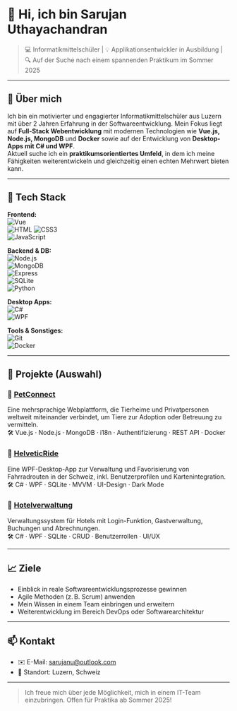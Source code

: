 # 👋 Hi, ich bin Sarujan Uthayachandran

> 💻 Informatikmittelschüler | 💡 Applikationsentwickler in Ausbildung | 🔍 Auf der Suche nach einem spannenden Praktikum im Sommer 2025

---

## 🚀 Über mich

Ich bin ein motivierter und engagierter Informatikmittelschüler aus Luzern mit über 2 Jahren Erfahrung in der Softwareentwicklung. Mein Fokus liegt auf **Full-Stack Webentwicklung** mit modernen Technologien wie **Vue.js, Node.js, MongoDB** und **Docker** sowie auf der Entwicklung von **Desktop-Apps mit C# und WPF**.  
Aktuell suche ich ein **praktikumsorientiertes Umfeld**, in dem ich meine Fähigkeiten weiterentwickeln und gleichzeitig einen echten Mehrwert bieten kann.

---

## 🔧 Tech Stack

**Frontend:**  
![Vue](https://img.shields.io/badge/-Vue.js-4FC08D?logo=vue.js&logoColor=white)  
![HTML](https://img.shields.io/badge/-HTML5-E34F26?logo=html5&logoColor=white) ![CSS3](https://img.shields.io/badge/-CSS3-1572B6?logo=css3&logoColor=white)  
![JavaScript](https://img.shields.io/badge/-JavaScript-F7DF1E?logo=javascript&logoColor=black)

**Backend & DB:**  
![Node.js](https://img.shields.io/badge/-Node.js-339933?logo=node.js&logoColor=white)  
![MongoDB](https://img.shields.io/badge/-MongoDB-47A248?logo=mongodb&logoColor=white)  
![Express](https://img.shields.io/badge/-Express.js-000000?logo=express&logoColor=white)  
![SQLite](https://img.shields.io/badge/-SQLite-003B57?logo=sqlite&logoColor=white)  
![Python](https://img.shields.io/badge/-Python-3776AB?logo=python&logoColor=white)

**Desktop Apps:**  
![C#](https://img.shields.io/badge/-C%23-239120?logo=c-sharp&logoColor=white)  
![WPF](https://img.shields.io/badge/-WPF-512BD4?logo=windows&logoColor=white)

**Tools & Sonstiges:**  
![Git](https://img.shields.io/badge/-Git-F05032?logo=git&logoColor=white)  
![Docker](https://img.shields.io/badge/-Docker-2496ED?logo=docker&logoColor=white)  

---

## 📂 Projekte (Auswahl)

### 🐾 [PetConnect](https://github.com/KayBaumann/petconnect)  
Eine mehrsprachige Webplattform, die Tierheime und Privatpersonen weltweit miteinander verbindet, um Tiere zur Adoption oder Betreuung zu vermitteln.  
🛠 Vue.js · Node.js · MongoDB · i18n · Authentifizierung · REST API · Docker

### 🚴 [HelveticRide](https://github.com/Saru0505/helveticride)  
Eine WPF-Desktop-App zur Verwaltung und Favorisierung von Fahrradrouten in der Schweiz, inkl. Benutzerprofilen und Kartenintegration.  
🛠 C# · WPF · SQLite · MVVM · UI-Design · Dark Mode

### 🏨 [Hotelverwaltung](https://github.com/Saru0505/IPT_4.1_Hotelverwaltung)  
Verwaltungssystem für Hotels mit Login-Funktion, Gastverwaltung, Buchungen und Abrechnungen.  
🛠 C# · WPF · SQLite · CRUD · Benutzerrollen · UI/UX


---

## 📈 Ziele

- Einblick in reale Softwareentwicklungsprozesse gewinnen  
- Agile Methoden (z. B. Scrum) anwenden  
- Mein Wissen in einem Team einbringen und erweitern  
- Weiterentwicklung im Bereich DevOps oder Softwarearchitektur

---

## 📫 Kontakt

- ✉️ E-Mail: [sarujanu@outlook.com](mailto:sarujanu@outlook.com)  
- 📍 Standort: Luzern, Schweiz

---

> Ich freue mich über jede Möglichkeit, mich in einem IT-Team einzubringen. Offen für Praktika ab Sommer 2025!

